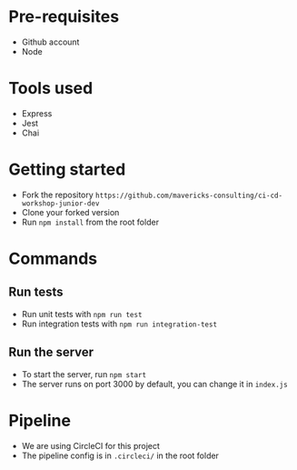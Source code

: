 # Pre-requisites
  
* Github account
* Node

# Tools used

* Express
* Jest
* Chai

# Getting started

* Fork the repository `https://github.com/mavericks-consulting/ci-cd-workshop-junior-dev`
* Clone your forked version
* Run `npm install` from the root folder

# Commands

## Run tests

* Run unit tests with `npm run test`
* Run integration tests with `npm run integration-test`

## Run the server

* To start the server, run `npm start`
* The server runs on port 3000 by default, you can change it in `index.js`

# Pipeline

* We are using CircleCI for this project
* The pipeline config is in `.circleci/` in the root folder
